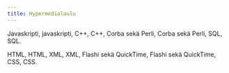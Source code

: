 ```yaml
---
title: Hypermedialaulu
---
```


Javaskripti, javaskripti, C++, C++,
Corba sekä Perli, Corba sekä Perli,
SQL, SQL.

HTML, HTML, XML, XML,
Flashi sekä QuickTime, Flashi sekä QuickTime,
CSS, CSS.
